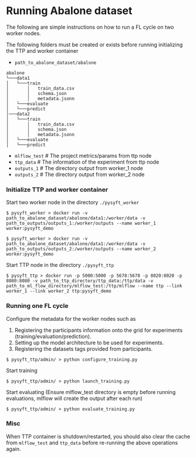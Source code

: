 # Running Abalone dataset

The following are simple instructions on how to run a FL cycle on two worker nodes.

The following folders must be created or exists before running initializing the TTP and worker container
- `path_to_abalone_dataset/abalone`
```
abalone
└───data1
│   └───train
│       │   train_data.csv
│       │   schema.json
│       │   metadata.jsonn
│   └───evaluate
│   └───predict
│───data2
│   └───train
│       │   train_data.csv
│       │   schema.json
│       │   metadata.jsonn
│   └───evaluate
│   └───predict
```
- `mlflow_test` # The project metrics/params from ttp node
- `ttp_data` # The information of the experiment from ttp node
- `outputs_1` # The directory output from worker_1 node
- `outputs_2` # The directory output from worker_2 node

### Initialize TTP and worker container
Start two worker node in the directory `./pysyft_worker`
```
$ pysyft_worker > docker run -v path_to_abalone_dataset/abalone/data1:/worker/data -v path_to_outputs/outputs_1:/worker/outputs --name worker_1 worker:pysyft_demo

$ pysyft_worker > docker run -v path_to_abalone_dataset/abalone/data1:/worker/data -v path_to_outputs/outputs_2:/worker/outputs --name worker_2 worker:pysyft_demo
```

Start TTP node in the directory `./pysyft_ttp`
```
$ pysyft_ttp > docker run -p 5000:5000 -p 5678:5678 -p 8020:8020 -p 8080:8080 -v path_to_ttp_directory/ttp_data:/ttp/data -v path_to_ml_flow_directory/mlflow_test:/ttp/mlflow --name ttp --link worker_1 --link worker_2 ttp:pysyft_demo
```

### Running one FL cycle
Configure the metadata for the worker nodes such as 
1. Registering the participants information onto the grid for experiments (training/evaluation/prediction).
2. Setting up the model architecture to be used for experiments.
3. Registering the datasets tags provided from participants.
```
$ pysyft_ttp/admin/ > python configure_training.py
```

Start training
```
$ pysyft_ttp/admin/ > python launch_training.py
```

Start evaluating (Ensure mlflow_test directory is empty before running evaluations, mlflow will create the output after each run)
```
$ pysyft_ttp/admin/ > python evaluate_training.py
```

### Misc
When TTP container is shutdown/restarted, you should also clear the cache from `mlflow_test` and `ttp_data` before re-running the above operations again.
